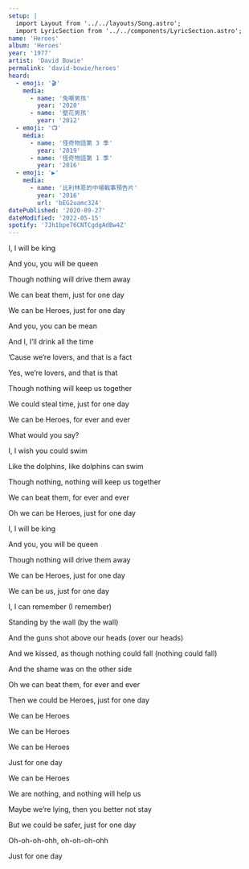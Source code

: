 ```yaml
---
setup: |
  import Layout from '../../layouts/Song.astro';
  import LyricSection from '../../components/LyricSection.astro';
name: 'Heroes'
album: 'Heroes'
year: '1977'
artist: 'David Bowie'
permalink: 'david-bowie/heroes'
heard:
  - emoji: '🎬'
    media:
      - name: '兔嘲男孩'
        year: '2020'
      - name: '壁花男孩'
        year: '2012'
  - emoji: '📺'
    media:
      - name: '怪奇物語第 3 季'
        year: '2019'
      - name: '怪奇物語第 1 季'
        year: '2016'
  - emoji: '▶️'
    media:
      - name: '比利林恩的中場戰事預告片'
        year: '2016'
        url: 'bEG2uamc324'
datePublished: '2020-09-27'
dateModified: '2022-05-15'
spotify: '7Jh1bpe76CNTCgdgAdBw4Z'
---
```


<LyricSection>

I, I will be king

And you, you will be queen

Though nothing will drive them away

We can beat them, just for one day

We can be Heroes, just for one day

</LyricSection>

<LyricSection>

And you, you can be mean

And I, I&rsquo;ll drink all the time

&rsquo;Cause we&rsquo;re lovers, and that is a fact

Yes, we&rsquo;re lovers, and that is that

Though nothing will keep us together

We could steal time, just for one day

We can be Heroes, for ever and ever

What would you say?

</LyricSection>

<LyricSection>

I, I wish you could swim

Like the dolphins, like dolphins can swim

Though nothing, nothing will keep us together

We can beat them, for ever and ever

Oh we can be Heroes, just for one day

</LyricSection>

<LyricSection>

I, I will be king

And you, you will be queen

Though nothing will drive them away

We can be Heroes, just for one day

We can be us, just for one day

</LyricSection>

<LyricSection>

I, I can remember (I remember)

Standing by the wall (by the wall)

And the guns shot above our heads (over our heads)

And we kissed, as though nothing could fall (nothing could fall)

And the shame was on the other side

Oh we can beat them, for ever and ever

Then we could be Heroes, just for one day

</LyricSection>

<LyricSection>

We can be Heroes

We can be Heroes

We can be Heroes

Just for one day

We can be Heroes

</LyricSection>

<LyricSection>

We are nothing, and nothing will help us

Maybe we&rsquo;re lying, then you better not stay

But we could be safer, just for one day

Oh-oh-oh-ohh, oh-oh-oh-ohh

Just for one day

</LyricSection>
